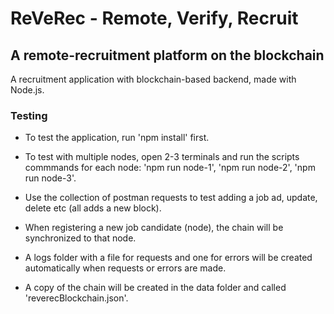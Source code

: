 # ReVeRec - Remote, Verify, Recruit

## A remote-recruitment platform on the blockchain

A recruitment application with blockchain-based backend, made with Node.js.

### Testing

- To test the application, run 'npm install' first.

- To test with multiple nodes, open 2-3 terminals and run the scripts commmands for each node: 'npm run node-1', 'npm run node-2', 'npm run node-3'.

- Use the collection of postman requests to test adding a job ad, update, delete etc (all adds a new block).

- When registering a new job candidate (node), the chain will be synchronized to that node.

- A logs folder with a file for requests and one for errors will be created automatically when requests or errors are made.

- A copy of the chain will be created in the data folder and called 'reverecBlockchain.json'.
